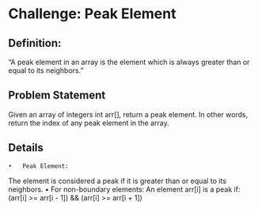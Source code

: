 # Challenge: Peak Element


## Definition:
“A peak element in an array is the element which is always greater than or equal to its neighbors.”

## Problem Statement

Given an array of integers int arr[], return a peak element. In other words, return the index of any peak element in the array.

## Details
	•	Peak Element:
The element is considered a peak if it is greater than or equal to its neighbors.
	•	For non-boundary elements:
An element arr[i] is a peak if:(arr[i] >= arr[i - 1]) && (arr[i] >= arr[i + 1])
